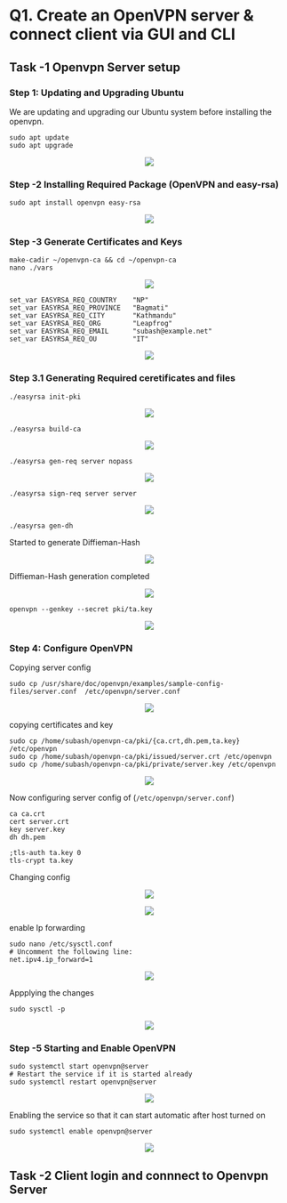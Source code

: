 # Q1. Create an OpenVPN server & connect client via GUI and CLI

## Task -1 Openvpn Server setup
### Step 1: Updating and Upgrading Ubuntu
We are updating and upgrading our Ubuntu system before installing the openvpn.

```
sudo apt update 
sudo apt upgrade
```

<p align="center">
<img src="https://github.com/LF-DevOps-Training/feb-16-system-network-assignment-subash729/blob/main/materials/QQ1-0-update-and-upgrade.jpg">
</p>


### Step -2 Installing Required Package  (OpenVPN and easy-rsa)
```
sudo apt install openvpn easy-rsa
```

<p align="center">
<img src="https://github.com/LF-DevOps-Training/feb-16-system-network-assignment-subash729/blob/main/materials/QQ1-T1-1-Openssh-easy-rsa-installation.jpg">
</p>

### Step -3 Generate Certificates and Keys
```
make-cadir ~/openvpn-ca && cd ~/openvpn-ca
nano ./vars
```
<p align="center">
<img src="https://github.com/LF-DevOps-Training/feb-16-system-network-assignment-subash729/blob/main/materials/QQ2-T1-2-CA-Direcroty-create-Var-setup.jpg">
</p>

```
set_var EASYRSA_REQ_COUNTRY    "NP"
set_var EASYRSA_REQ_PROVINCE   "Bagmati"
set_var EASYRSA_REQ_CITY       "Kathmandu"
set_var EASYRSA_REQ_ORG        "Leapfrog"
set_var EASYRSA_REQ_EMAIL      "subash@example.net"
set_var EASYRSA_REQ_OU         "IT"
```

<p align="center">
<img src="https://github.com/LF-DevOps-Training/feb-16-system-network-assignment-subash729/blob/main/materials/QQ1-T1-2.1-Var-setup.jpg">
</p>


### Step 3.1 Generating Required ceretificates and files
```
./easyrsa init-pki
```
<p align="center">
<img src="https://github.com/LF-DevOps-Training/feb-16-system-network-assignment-subash729/blob/main/materials/QQ2-T1-3-PKI-Initialization.jpg">
</p>

```
./easyrsa build-ca
```
<p align="center">
<img src="https://github.com/LF-DevOps-Training/feb-16-system-network-assignment-subash729/blob/main/materials/QQ1-T1-4-build-ca.jpg">
</p>

```
./easyrsa gen-req server nopass
```
<p align="center">
<img src="https://github.com/LF-DevOps-Training/feb-16-system-network-assignment-subash729/blob/main/materials/QQ1-T1-5-gen-req.jpg">
</p>


```
./easyrsa sign-req server server
```
<p align="center">
<img src="https://github.com/LF-DevOps-Training/feb-16-system-network-assignment-subash729/blob/main/materials/QQ1-T1-6-sign-req.jpg">
</p>

```
./easyrsa gen-dh
```
Started to generate Diffieman-Hash
<p align="center">
<img src="https://github.com/LF-DevOps-Training/feb-16-system-network-assignment-subash729/blob/main/materials/QQ1-T1-7-gen-dh.jpg">
</p>

Diffieman-Hash generation completed
<p align="center">
<img src="https://github.com/LF-DevOps-Training/feb-16-system-network-assignment-subash729/blob/main/materials/QQ1-T1-7.1-gen-dh-complete.jpg">
</p>


```
openvpn --genkey --secret pki/ta.key
```
<p align="center">
<img src="https://github.com/LF-DevOps-Training/feb-16-system-network-assignment-subash729/blob/main/materials/QQ1-T1-8-pki-ta.jpg">
</p>


### Step 4: Configure OpenVPN
Copying server config
```
sudo cp /usr/share/doc/openvpn/examples/sample-config-files/server.conf  /etc/openvpn/server.conf
```
<p align="center">
<img src="https://github.com/LF-DevOps-Training/feb-16-system-network-assignment-subash729/blob/main/materials/QQ1-T1-9-copying%20server-config-file.jpg">
</p>


copying certificates and key
```
sudo cp /home/subash/openvpn-ca/pki/{ca.crt,dh.pem,ta.key} /etc/openvpn
sudo cp /home/subash/openvpn-ca/pki/issued/server.crt /etc/openvpn
sudo cp /home/subash/openvpn-ca/pki/private/server.key /etc/openvpn
```

<p align="center">
<img src="https://github.com/LF-DevOps-Training/feb-16-system-network-assignment-subash729/blob/main/materials/QQ1-T1-10-ccopying%20required-certificates.jpg">
</p>


Now configuring server config of  (```/etc/openvpn/server.conf```)
```
ca ca.crt
cert server.crt
key server.key  
dh dh.pem

;tls-auth ta.key 0
tls-crypt ta.key
```
Changing config 
<p align="center">
<img src="https://github.com/LF-DevOps-Training/feb-16-system-network-assignment-subash729/blob/main/materials/QQ1-T1-11-editing-server-config.jpg">
</p>

<p align="center">
<img src="https://github.com/LF-DevOps-Training/feb-16-system-network-assignment-subash729/blob/main/materials/QQ1-T1-11.1-editing-server-config.jpg">
</p>



enable Ip forwarding
```
sudo nano /etc/sysctl.conf
# Uncomment the following line:
net.ipv4.ip_forward=1
```
<p align="center">
<img src="https://github.com/LF-DevOps-Training/feb-16-system-network-assignment-subash729/blob/main/materials/QQ1-T1-12-sysctl-config.jpg">
</p>


Appplying the changes
```
sudo sysctl -p
```
<p align="center">
<img src="https://github.com/LF-DevOps-Training/feb-16-system-network-assignment-subash729/blob/main/materials/QQ1-T1-12.1-applying-sysctl-config-change.jpg">
</p>

### Step -5 Starting and Enable OpenVPN

```
sudo systemctl start openvpn@server
# Restart the service if it is started already
sudo systemctl restart openvpn@server
```
<p align="center">
<img src="https://github.com/LF-DevOps-Training/feb-16-system-network-assignment-subash729/blob/main/materials/QQ1-T1-13-Restarting-openvpn-service.jpg">
</p>

Enabling the service so that it can start automatic after host turned on
```
sudo systemctl enable openvpn@server
```
<p align="center">
<img src="https://github.com/LF-DevOps-Training/feb-16-system-network-assignment-subash729/blob/main/materials/QQ1-T1-14-enabling-the-service.jpg">
</p>

## Task -2 Client login and connnect to Openvpn Server

